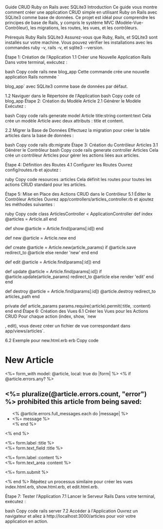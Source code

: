 Guide CRUD Ruby on Rails avec SQLite3
Introduction
Ce guide vous montre comment créer une application CRUD simple en utilisant Ruby on Rails avec SQLite3 comme base de données. Ce projet est idéal pour comprendre les principes de base de Rails, y compris le système MVC (Modèle-Vue-Contrôleur), les migrations, les routes, les vues, et les contrôleurs.

Prérequis
Ruby
Rails
SQLite3
Assurez-vous que Ruby, Rails, et SQLite3 sont installés sur votre machine. Vous pouvez vérifier les installations avec les commandes ruby -v, rails -v, et sqlite3 --version.

Étape 1: Création de l'Application
1.1 Créer une Nouvelle Application Rails
Dans votre terminal, exécutez :

bash
Copy code
rails new blog_app
Cette commande crée une nouvelle application Rails nommée `

blog_app` avec SQLite3 comme base de données par défaut.

1.2 Naviguer dans le Répertoire de l'Application
bash
Copy code
cd blog_app
Étape 2: Création du Modèle Article
2.1 Générer le Modèle
Exécutez :

bash
Copy code
rails generate model Article title:string content:text
Cela crée un modèle Article avec deux attributs : title et content.

2.2 Migrer la Base de Données
Effectuez la migration pour créer la table articles dans la base de données :

bash
Copy code
rails db:migrate
Étape 3: Création du Contrôleur Articles
3.1 Générer le Contrôleur
bash
Copy code
rails generate controller Articles
Cela crée un contrôleur Articles pour gérer les actions liées aux articles.

Étape 4: Définition des Routes
4.1 Configurer les Routes
Ouvrez config/routes.rb et ajoutez :

ruby
Copy code
resources :articles
Cela définit les routes pour toutes les actions CRUD standard pour les articles.

Étape 5: Mise en Place des Actions CRUD dans le Contrôleur
5.1 Éditer le Contrôleur Articles
Ouvrez app/controllers/articles_controller.rb et ajoutez les méthodes suivantes :

ruby
Copy code
class ArticlesController < ApplicationController
  def index
    @articles = Article.all
  end

  def show
    @article = Article.find(params[:id])
  end

  def new
    @article = Article.new
  end

  def create
    @article = Article.new(article_params)
    if @article.save
      redirect_to @article
    else
      render 'new'
    end
  end

  def edit
    @article = Article.find(params[:id])
  end

  def update
    @article = Article.find(params[:id])
    if @article.update(article_params)
      redirect_to @article
    else
      render 'edit'
    end
  end

  def destroy
    @article = Article.find(params[:id])
    @article.destroy
    redirect_to articles_path
  end

  private
    def article_params
      params.require(:article).permit(:title, :content)
    end
end
Étape 6: Création des Vues
6.1 Créer les Vues pour les Actions CRUD
Pour chaque action (index, show, `new

, edit), vous devez créer un fichier de vue correspondant dans app/views/articles`.

6.2 Exemple pour new.html.erb
erb
Copy code
<h1>New Article</h1>

<%= form_with model: @article, local: true do |form| %>
  <% if @article.errors.any? %>
    <div id="error_explanation">
      <h2><%= pluralize(@article.errors.count, "error") %> prohibited this article from being saved:</h2>
      <ul>
      <% @article.errors.full_messages.each do |message| %>
        <li><%= message %></li>
      <% end %>
      </ul>
    </div>
  <% end %>

  <p>
    <%= form.label :title %><br>
    <%= form.text_field :title %>
  </p>

  <p>
    <%= form.label :content %><br>
    <%= form.text_area :content %>
  </p>

  <p>
    <%= form.submit %>
  </p>
<% end %>
Répétez un processus similaire pour créer les vues index.html.erb, show.html.erb, et edit.html.erb.

Étape 7: Tester l'Application
7.1 Lancer le Serveur Rails
Dans votre terminal, exécutez :

bash
Copy code
rails server
7.2 Accéder à l'Application
Ouvrez un navigateur et allez à http://localhost:3000/articles pour voir votre application en action.